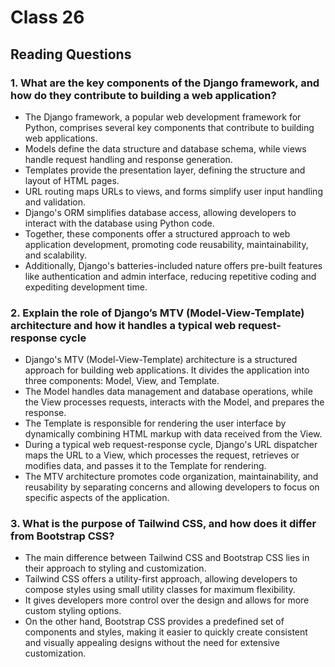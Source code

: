 # Class 26

## Reading  Questions

### 1. What are the key components of the Django framework, and how do they contribute to building a web application?

* The Django framework, a popular web development framework for Python, comprises several key components that contribute to building web applications.
* Models define the data structure and database schema, while views handle request handling and response generation.
* Templates provide the presentation layer, defining the structure and layout of HTML pages.
* URL routing maps URLs to views, and forms simplify user input handling and validation.
* Django's ORM simplifies database access, allowing developers to interact with the database using Python code.
* Together, these components offer a structured approach to web application development, promoting code reusability, maintainability, and scalability.
* Additionally, Django's batteries-included nature offers pre-built features like authentication and admin interface, reducing repetitive coding and expediting development time.

### 2. Explain the role of Django’s MTV (Model-View-Template) architecture and how it handles a typical web request-response cycle

* Django's MTV (Model-View-Template) architecture is a structured approach for building web applications.
It divides the application into three components: Model, View, and Template.
* The Model handles data management and database operations, while the View processes requests, interacts with the Model, and prepares the response.
* The Template is responsible for rendering the user interface by dynamically combining HTML markup with data received from the View.
* During a typical web request-response cycle, Django's URL dispatcher maps the URL to a View, which processes the request, retrieves or modifies data, and passes it to the Template for rendering.
* The MTV architecture promotes code organization, maintainability, and reusability by separating concerns and allowing developers to focus on specific aspects of the application.

### 3. What is the purpose of Tailwind CSS, and how does it differ from Bootstrap CSS?

* The main difference between Tailwind CSS and Bootstrap CSS lies in their approach to styling and customization.
* Tailwind CSS offers a utility-first approach, allowing developers to compose styles using small utility classes for maximum flexibility.
* It gives developers more control over the design and allows for more custom styling options.
* On the other hand, Bootstrap CSS provides a predefined set of components and styles, making it easier to quickly create consistent and visually appealing designs without the need for extensive customization.
